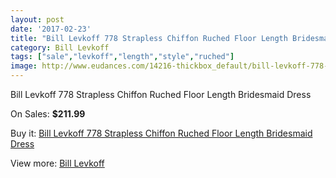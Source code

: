```yaml
---
layout: post
date: '2017-02-23'
title: "Bill Levkoff 778 Strapless Chiffon Ruched Floor Length Bridesmaid Dress"
category: Bill Levkoff
tags: ["sale","levkoff","length","style","ruched"]
image: http://www.eudances.com/14216-thickbox_default/bill-levkoff-778-strapless-chiffon-ruched-floor-length-bridesmaid-dress.jpg
---
```

Bill Levkoff 778 Strapless Chiffon Ruched Floor Length Bridesmaid Dress

On Sales: **$211.99**
<a href="https://www.eudances.com/en/bill-levkoff/4267-bill-levkoff-778-strapless-chiffon-ruched-floor-length-bridesmaid-dress.html"><amp-img layout="responsive" width="600" height="600" src="//www.eudances.com/14216-thickbox_default/bill-levkoff-778-strapless-chiffon-ruched-floor-length-bridesmaid-dress.jpg" alt="Bill Levkoff 778 Strapless Chiffon Ruched Floor Length Bridesmaid Dress 0" /></a>
<a href="https://www.eudances.com/en/bill-levkoff/4267-bill-levkoff-778-strapless-chiffon-ruched-floor-length-bridesmaid-dress.html"><amp-img layout="responsive" width="600" height="600" src="//www.eudances.com/14217-thickbox_default/bill-levkoff-778-strapless-chiffon-ruched-floor-length-bridesmaid-dress.jpg" alt="Bill Levkoff 778 Strapless Chiffon Ruched Floor Length Bridesmaid Dress 1" /></a>

Buy it: [Bill Levkoff 778 Strapless Chiffon Ruched Floor Length Bridesmaid Dress](https://www.eudances.com/en/bill-levkoff/4267-bill-levkoff-778-strapless-chiffon-ruched-floor-length-bridesmaid-dress.html "Bill Levkoff 778 Strapless Chiffon Ruched Floor Length Bridesmaid Dress")

View more: [Bill Levkoff](https://www.eudances.com/en/57-bill-levkoff "Bill Levkoff")
